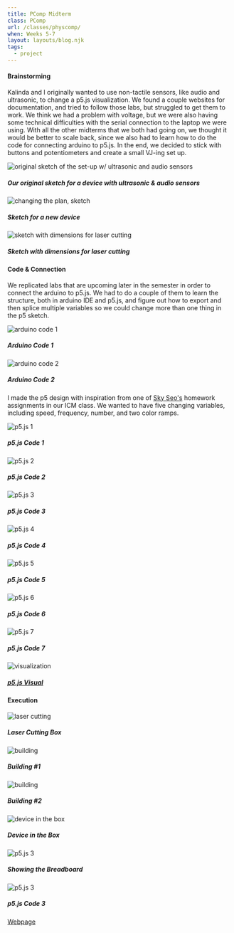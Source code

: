 ```yaml
---
title: PComp Midterm
class: PComp
url: /classes/physcomp/
when: Weeks 5-7
layout: layouts/blog.njk
tags:
  - project
---
```


#### Brainstorming

Kalinda and I originally wanted to use non-tactile sensors, like audio and ultrasonic, to change a p5.js visualization. We found a couple websites for
documentation, and tried to follow those labs, but struggled to get them to work. We think we had a problem with voltage, but we were also having some technical
difficulties with the serial connection to the laptop we were using. With all the other midterms that we both had going on, we thought it would be better to scale back,
since we also had to learn how to do the code for connecting arduino to p5.js. In the end, we decided to stick with buttons and potentiometers and create a small
VJ-ing set up.

<div class="img-div">
<div class="img-cont">
  <img class="blog-img" alt="original sketch of the set-up w/ ultrasonic and audio sensors" src="https://cdn.glitch.global/d7ac8ce9-d6b5-4915-b92c-e6f0bf0d0c29/IMG_3946.JPG?v=1729601090638">
  <h5>
    Our original sketch for a device with ultrasonic & audio sensors
  </h5>
  </div>
<div class="img-cont">
  <img class="blog-img" alt="changing the plan, sketch" src="https://cdn.glitch.global/d7ac8ce9-d6b5-4915-b92c-e6f0bf0d0c29/IMG_3945.JPG?v=1729601095547">
  <h5>
    Sketch for a new device
  </h5>
  </div>
  <div class="img-cont">
  <img class="blog-img" alt="sketch with dimensions for laser cutting" src="https://cdn.glitch.global/d7ac8ce9-d6b5-4915-b92c-e6f0bf0d0c29/IMG_3947.JPG?v=1729601086116">
  <h5>
    Sketch with dimensions for laser cutting
  </h5>
  </div>
</div>

#### Code & Connection

We replicated labs that are upcoming later in the semester in order to connect the arduino to p5.js. We had to do a couple of them to learn the structure, both in arduino IDE and p5.js, and figure out
how to export and then splice multiple variables so we could change more than one thing in the p5 sketch.

<div class="img-div">
<div class="img-cont">
  <img class="blog-img" alt="arduino code 1" src="https://cdn.glitch.global/d7ac8ce9-d6b5-4915-b92c-e6f0bf0d0c29/Screenshot%202024-10-21%20at%209.54.50%E2%80%AFPM.png?v=1729601167608">
  <h5>
    Arduino Code 1
  </h5>
  </div>
<div class="img-cont">
  <img class="blog-img" alt="arduino code 2" src="https://cdn.glitch.global/d7ac8ce9-d6b5-4915-b92c-e6f0bf0d0c29/Screenshot%202024-10-21%20at%209.55.03%E2%80%AFPM.png?v=1729601162144">
  <h5>
    Arduino Code 2
  </h5>
  </div>
</div>

I made the p5 design with inspiration from one of [Sky Seo's](https://sky-itp.cargo.site/computational-media_coding-activities)
homework assignments in our ICM class. We wanted to have five changing variables, including speed, frequency, number, and two color ramps.

<div class="img-div">
<div class="img-cont">
  <img class="blog-img" alt="p5.js 1" src="https://cdn.glitch.global/d7ac8ce9-d6b5-4915-b92c-e6f0bf0d0c29/Screenshot%202024-10-21%20at%209.51.27%E2%80%AFPM.png?v=1729601181465">
  <h5>
    p5.js Code 1
  </h5>
  </div>
<div class="img-cont">
  <img class="blog-img" alt="p5.js 2" src="https://cdn.glitch.global/d7ac8ce9-d6b5-4915-b92c-e6f0bf0d0c29/Screenshot%202024-10-21%20at%209.51.42%E2%80%AFPM.png?v=1729601185176">
  <h5>
    p5.js Code 2
  </h5>
  </div>
  <div class="img-cont">
  <img class="blog-img" alt="p5.js 3" src="https://cdn.glitch.global/d7ac8ce9-d6b5-4915-b92c-e6f0bf0d0c29/Screenshot%202024-10-21%20at%209.51.50%E2%80%AFPM.png?v=1729601189141">
  <h5>
    p5.js Code 3
  </h5>
  </div>
  <div class="img-cont">
  <img class="blog-img" alt="p5.js 4" src="https://cdn.glitch.global/d7ac8ce9-d6b5-4915-b92c-e6f0bf0d0c29/Screenshot%202024-10-21%20at%209.52.19%E2%80%AFPM.png?v=1729601193373">
  <h5>
    p5.js Code 4
  </h5>
  </div>
  <div class="img-cont">
  <img class="blog-img" alt="p5.js 5" src="https://cdn.glitch.global/d7ac8ce9-d6b5-4915-b92c-e6f0bf0d0c29/Screenshot%202024-10-21%20at%209.52.26%E2%80%AFPM.png?v=1729601197445">
  <h5>
    p5.js Code 5
  </h5>
  </div>
  <div class="img-cont">
  <img class="blog-img" alt="p5.js 6" src="https://cdn.glitch.global/d7ac8ce9-d6b5-4915-b92c-e6f0bf0d0c29/Screenshot%202024-10-21%20at%209.52.32%E2%80%AFPM.png?v=1729601203523">
  <h5>
    p5.js Code 6
  </h5>
  </div>
  <div class="img-cont">
  <img class="blog-img" alt="p5.js 7" src="https://cdn.glitch.global/d7ac8ce9-d6b5-4915-b92c-e6f0bf0d0c29/Screenshot%202024-10-21%20at%209.52.38%E2%80%AFPM.png?v=1729601208057">
  <h5>
    p5.js Code 7
  </h5>
  </div>
  <div class="img-cont">
  <img class="blog-img" alt="visualization" src="https://cdn.glitch.global/d7ac8ce9-d6b5-4915-b92c-e6f0bf0d0c29/Screenshot%202024-10-21%20at%209.53.05%E2%80%AFPM.png?v=1729601155526">
  <h5><a target="_blank" href="https://editor.p5js.org/oliviaemlee/sketches/D3gI_nTnO">
    p5.js Visual</a>
  </h5>
  </div>
</div>

#### Execution

<div class="img-div">
<div class="img-cont">
  <img class="blog-img" alt="laser cutting" src="https://cdn.glitch.global/d7ac8ce9-d6b5-4915-b92c-e6f0bf0d0c29/IMG_1768.jpeg?v=1730490433099">
  <h5>
    Laser Cutting Box
  </h5>
  </div>
<div class="img-cont">
  <img class="blog-img" alt="building" src="https://cdn.glitch.global/d7ac8ce9-d6b5-4915-b92c-e6f0bf0d0c29/IMG_1774.jpeg?v=1730490441034">
  <h5>
    Building #1
  </h5>
  </div>
  <div class="img-cont">
  <img class="blog-img" alt="building" src="https://cdn.glitch.global/d7ac8ce9-d6b5-4915-b92c-e6f0bf0d0c29/IMG_1770.jpeg?v=1730490437102">
  <h5>
    Building #2
  </h5>
  </div>
   <div class="img-cont">
  <img class="blog-img" alt="device in the box" src="https://cdn.glitch.global/d7ac8ce9-d6b5-4915-b92c-e6f0bf0d0c29/IMG_1798.jpeg?v=1730490445207">
  <h5>
    Device in the Box
  </h5>
  </div>
   <div class="img-cont">
  <img class="blog-img" alt="p5.js 3" src="https://cdn.glitch.global/d7ac8ce9-d6b5-4915-b92c-e6f0bf0d0c29/IMG_1799.jpeg?v=1730490449139">
  <h5>
    Showing the Breadboard
  </h5>
  </div>
  <div class="img-cont">
  <img class="blog-img" alt="p5.js 3" src="https://cdn.glitch.global/d7ac8ce9-d6b5-4915-b92c-e6f0bf0d0c29/IMG_1794.jpeg?v=1730490484061">
  <h5>
    p5.js Code 3
  </h5>
  </div>
</div>

[Webpage](https://vj-device.glitch.me/)

